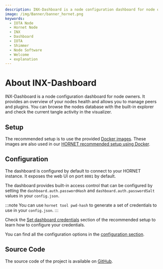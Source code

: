```yaml
---
description: INX-Dashboard is a node configuration dashboard for node owners.
image: /img/Banner/banner_hornet.png
keywords:
  - IOTA Node
  - Hornet Node
  - INX
  - Dashboard
  - IOTA
  - Shimmer
  - Node Software
  - Welcome
  - explanation
---
```


# About INX-Dashboard

INX-Dashboard is a node configuration dashboard for node owners.
It provides an overview of your nodes health and allows you to manage peers and plugins.
You can browse the nodes database with the built-in explorer and check the current tangle activity in the visualizer.

## Setup

The recommended setup is to use the provided [Docker images](https://hub.docker.com/r/iotaledger/inx-dashboard).
These images are also used in our [HORNET recommended setup using Docker](http://wiki.iota.org/hornet/develop/how_tos/using_docker).

## Configuration

The dashboard is configured by default to connect to your HORNET instance.
It exposes the web UI on port `8081` by default.

The dashboard provides built-in access control that can be configured by setting the `dashboard.auth.passwordHash` and `dashboard.auth.passwordSalt` values in your `config.json`.

:::note
You can use `hornet tool pwd-hash` to generate a set of credentials to use in your `config.json`.
:::

Check the [Set dashboard credentials](http://wiki.iota.org/hornet/develop/how_tos/using_docker#4-set-dashboard-credentials) section of the recommended setup to learn how to configure your credentials.

You can find all the configuration options in the [configuration section](configuration.md).

## Source Code

The source code of the project is available on [GitHub](https://github.com/iotaledger/inx-dashboard).
